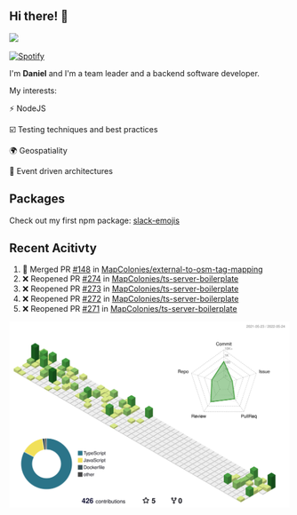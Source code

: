## Hi there! 👋

<p>
  <img src="https://github-readme-stats.vercel.app/api?username=syncush&theme=tokyonight">
</p>

[![Spotify](https://novatorem-rust.vercel.app/api/spotify)](https://open.spotify.com/user/syncush)

I'm **Daniel** and I'm a team leader and a backend software developer.

My interests:

⚡ NodeJS

☑️ Testing techniques and best practices

🌍 Geospatiality

🧠 Event driven architectures

## Packages
Check out my first npm package: [slack-emojis](https://www.npmjs.com/package/slack-emojis)

## Recent Acitivty
<!--START_SECTION:activity-->
1. 🎉 Merged PR [#148](https://github.com/MapColonies/external-to-osm-tag-mapping/pull/148) in [MapColonies/external-to-osm-tag-mapping](https://github.com/MapColonies/external-to-osm-tag-mapping)
2. ❌ Reopened PR [#274](https://github.com/MapColonies/ts-server-boilerplate/pull/274) in [MapColonies/ts-server-boilerplate](https://github.com/MapColonies/ts-server-boilerplate)
3. ❌ Reopened PR [#273](https://github.com/MapColonies/ts-server-boilerplate/pull/273) in [MapColonies/ts-server-boilerplate](https://github.com/MapColonies/ts-server-boilerplate)
4. ❌ Reopened PR [#272](https://github.com/MapColonies/ts-server-boilerplate/pull/272) in [MapColonies/ts-server-boilerplate](https://github.com/MapColonies/ts-server-boilerplate)
5. ❌ Reopened PR [#271](https://github.com/MapColonies/ts-server-boilerplate/pull/271) in [MapColonies/ts-server-boilerplate](https://github.com/MapColonies/ts-server-boilerplate)
<!--END_SECTION:activity-->

![contrib](./profile-3d-contrib/profile-green-animate.svg)
